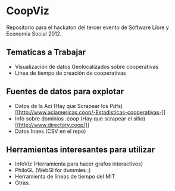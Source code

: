 CoopViz
=======

Repositorio para el hackaton del tercer evento de Software Libre y Economia Social 2012.

Tematicas a Trabajar
---------------------
 * Visualización de datos Geolocalizados sobre cooperativas
 * Linea de tiempo de creación de cooperativas

Fuentes de datos para explotar
------------------------------
 * Datps de la Aci (Hay que Scrapear los Pdfs)  [[http://www.aciamericas.coop/-Estadisticas-cooperativas-]]
 * Info sobre dominios .coop (Hay que scrapear el sitio) [[http://www.directory.coop/]]
 * Datos Inaes (CSV en el repo)

Herramientas interesantes para utilizar
---------------------------------------
 * InfoViz (Herramienta para hacer grafos interactivos)
 * PhiloGL (WebGl for dummies :)
 * Herramienta de lineas de tiempo del MIT
 * Otras.


 



